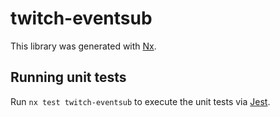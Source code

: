 # twitch-eventsub

This library was generated with [Nx](https://nx.dev).

## Running unit tests

Run `nx test twitch-eventsub` to execute the unit tests via [Jest](https://jestjs.io).
